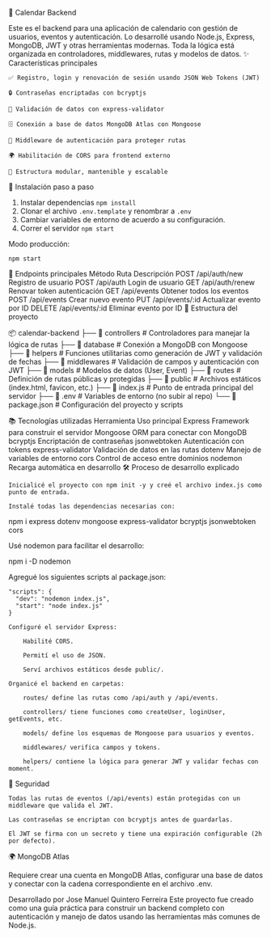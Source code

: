 📅 Calendar Backend

Este es el backend para una aplicación de calendario con gestión de usuarios, eventos y autenticación. Lo desarrollé usando Node.js, Express, MongoDB, JWT y otras herramientas modernas. Toda la lógica está organizada en controladores, middlewares, rutas y modelos de datos.
✨ Características principales

    ✅ Registro, login y renovación de sesión usando JSON Web Tokens (JWT)

    🔒 Contraseñas encriptadas con bcryptjs

    🧼 Validación de datos con express-validator

    🗄️ Conexión a base de datos MongoDB Atlas con Mongoose

    🔐 Middleware de autenticación para proteger rutas

    🌍 Habilitación de CORS para frontend externo

    📁 Estructura modular, mantenible y escalable

🚀 Instalación paso a paso

1. Instalar dependencias
   `npm install`
2. Clonar el archivo
   `.env.template` y renombrar a `.env`
3. Cambiar variables de entorno de acuerdo a su configuración.
4. Correr el servidor `npm start`

Modo producción:

    npm start

🔑 Endpoints principales
Método Ruta Descripción
POST /api/auth/new Registro de usuario
POST /api/auth Login de usuario
GET /api/auth/renew Renovar token autenticación
GET /api/events Obtener todos los eventos
POST /api/events Crear nuevo evento
PUT /api/events/:id Actualizar evento por ID
DELETE /api/events/:id Eliminar evento por ID
🧱 Estructura del proyecto

📦 calendar-backend
├── 📁 controllers # Controladores para manejar la lógica de rutas
├── 📁 database # Conexión a MongoDB con Mongoose
├── 📁 helpers # Funciones utilitarias como generación de JWT y validación de fechas
├── 📁 middlewares # Validación de campos y autenticación con JWT
├── 📁 models # Modelos de datos (User, Event)
├── 📁 routes # Definición de rutas públicas y protegidas
├── 📁 public # Archivos estáticos (index.html, favicon, etc.)
├── 📄 index.js # Punto de entrada principal del servidor
├── 📄 .env # Variables de entorno (no subir al repo)
└── 📄 package.json # Configuración del proyecto y scripts

📚 Tecnologías utilizadas
Herramienta Uso principal
Express Framework para construir el servidor
Mongoose ORM para conectar con MongoDB
bcryptjs Encriptación de contraseñas
jsonwebtoken Autenticación con tokens
express-validator Validación de datos en las rutas
dotenv Manejo de variables de entorno
cors Control de acceso entre dominios
nodemon Recarga automática en desarrollo
🛠️ Proceso de desarrollo explicado

    Inicialicé el proyecto con npm init -y y creé el archivo index.js como punto de entrada.

    Instalé todas las dependencias necesarias con:

npm i express dotenv mongoose express-validator bcryptjs jsonwebtoken cors

Usé nodemon para facilitar el desarrollo:

npm i -D nodemon

Agregué los siguientes scripts al package.json:

    "scripts": {
      "dev": "nodemon index.js",
      "start": "node index.js"
    }

    Configuré el servidor Express:

        Habilité CORS.

        Permití el uso de JSON.

        Serví archivos estáticos desde public/.

    Organicé el backend en carpetas:

        routes/ define las rutas como /api/auth y /api/events.

        controllers/ tiene funciones como createUser, loginUser, getEvents, etc.

        models/ define los esquemas de Mongoose para usuarios y eventos.

        middlewares/ verifica campos y tokens.

        helpers/ contiene la lógica para generar JWT y validar fechas con moment.

🔐 Seguridad

    Todas las rutas de eventos (/api/events) están protegidas con un middleware que valida el JWT.

    Las contraseñas se encriptan con bcryptjs antes de guardarlas.

    El JWT se firma con un secreto y tiene una expiración configurable (2h por defecto).

🌍 MongoDB Atlas

Requiere crear una cuenta en MongoDB Atlas, configurar una base de datos y conectar con la cadena correspondiente en el archivo .env.

Desarrollado por Jose Manuel Quintero Ferreira
Este proyecto fue creado como una guía práctica para construir un backend completo con autenticación y manejo de datos usando las herramientas más comunes de Node.js.
